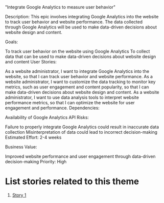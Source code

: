 "Integrate Google Analytics to measure user behavior"

Description: This epic involves integrating Google Analytics into the website to track user behavior and website performance. The data collected through Google Analytics will be used to make data-driven decisions about website design and content.

Goals:

To track user behavior on the website using Google Analytics
To collect data that can be used to make data-driven decisions about website design and content
User Stories:

As a website administrator, I want to integrate Google Analytics into the website, so that I can track user behavior and website performance.
As a website administrator, I want to customize the data tracking to monitor key metrics, such as user engagement and content popularity, so that I can make data-driven decisions about website design and content.
As a website administrator, I want to use data analysis tools to interpret website performance metrics, so that I can optimize the website for user engagement and performance.
Dependencies:

Availability of Google Analytics API
Risks:

Failure to properly integrate Google Analytics could result in inaccurate data collection
Misinterpretation of data could lead to incorrect decision-making
Estimated Effort: 2-4 weeks

Business Value:

Improved website performance and user engagement through data-driven decision-making
Priority: High

# List stories related to this theme
1. [Story 1](../../../../../documentation/templates/theme/initiatives/epics/stories/story_template.md)
